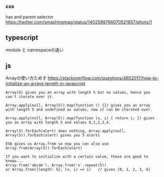 ### css

has and parent selector
https://twitter.com/smashingmag/status/1402588766070521857/photo/1


## typescript

module と namespaceの違い

## js

Arrayの使い方ためす
https://stackoverflow.com/questions/4852017/how-to-initialize-an-arrays-length-in-javascript

```
Array(5) gives you an array with length 5 but no values, hence you can't iterate over it.

Array.apply(null, Array(5)).map(function () {}) gives you an array with length 5 and undefined as values, now it can be iterated over.

Array.apply(null, Array(5)).map(function (x, i) { return i; }) gives you an array with length 5 and values 0,1,2,3,4.

Array(5).forEach(alert) does nothing, Array.apply(null, Array(5)).forEach(alert) gives you 5 alerts

ES6 gives us Array.from so now you can also use Array.from(Array(5)).forEach(alert)

If you want to initialize with a certain value, these are good to knows...
Array.from('abcde'), Array.from('x'.repeat(5))
or Array.from({length: 5}, (v, i) => i)   // gives [0, 1, 2, 3, 4]
```
